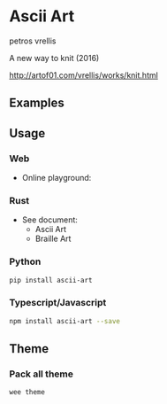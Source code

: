 Ascii Art
=========

petros vrellis

A new way to knit (2016)

http://artof01.com/vrellis/works/knit.html


## Examples


## Usage

### Web

- Online playground: 

### Rust

- See document:
    - Ascii Art
    - Braille Art

### Python

```sh
pip install ascii-art
```

### Typescript/Javascript

```sh
npm install ascii-art --save
```

## Theme


### Pack all theme

```sh
wee theme
```